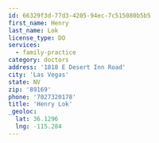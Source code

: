 ```yaml
---
id: 66329f3d-77d3-4205-94ec-7c515080b5b5
first_name: Henry
last_name: Lok
license_type: DO
services:
  - family-practice
category: doctors
address: '1818 E Desert Inn Road'
city: 'Las Vegas'
state: NV
zip: '89169'
phone: '7027320178'
title: 'Henry Lok'
_geoloc:
  lat: 36.1296
  lng: -115.284
---
```

